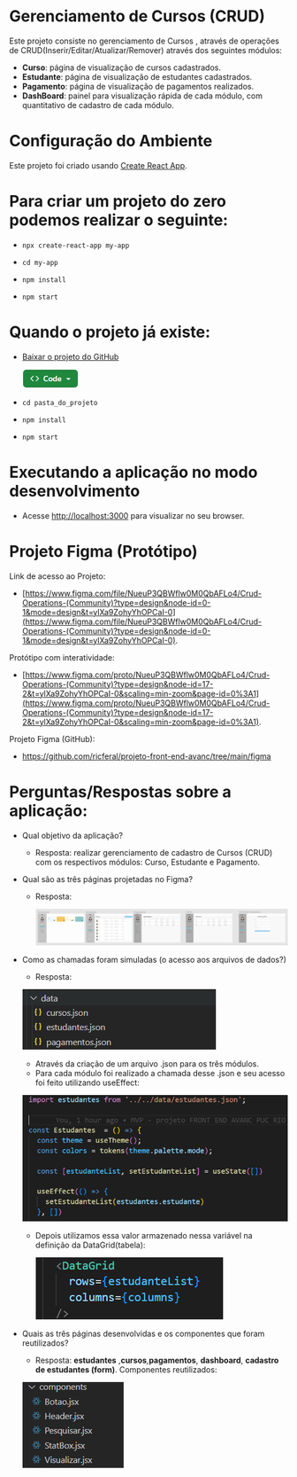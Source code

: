 # Gerenciamento de Cursos (CRUD)

Este projeto consiste no gerenciamento de Cursos , através de operações de CRUD(Inserir/Editar/Atualizar/Remover) através dos seguintes módulos:
 - __Curso__:     página de visualização de cursos cadastrados.
 - __Estudante__: página de visualização de estudantes cadastrados. 
 - __Pagamento__: página de visualização de pagamentos realizados.
 - __DashBoard__: painel para visualização rápida de cada módulo, com quantitativo de cadastro de cada módulo.

# Configuração do Ambiente

Este projeto foi criado usando [Create React App](https://react.dev/learn/start-a-new-react-project).

# Para criar um projeto do zero podemos realizar o seguinte:

 - `npx create-react-app my-app`

 - `cd my-app`

 - `npm install`

 - `npm start`

# Quando o projeto já existe:

 
 - [Baixar o projeto do GitHub](https://github.com/ricferal/projeto-front-end-avanc/tree/main)
   
   ![](/public/assets/image-7.png)

 - `cd pasta_do_projeto`

 - `npm install`

 - `npm start`


# Executando a aplicação no modo desenvolvimento
- Acesse [http://localhost:3000](http://localhost:3000) para visualizar no seu browser.

# Projeto Figma (Protótipo)

 Link de acesso ao Projeto:
 - [https://www.figma.com/file/NueuP3QBWflw0M0QbAFLo4/Crud-Operations-(Community)?type=design&node-id=0-1&mode=design&t=ylXa9ZohyYhOPCaI-0](https://www.figma.com/file/NueuP3QBWflw0M0QbAFLo4/Crud-Operations-(Community)?type=design&node-id=0-1&mode=design&t=ylXa9ZohyYhOPCaI-0).

 Protótipo com interatividade:
 - [https://www.figma.com/proto/NueuP3QBWflw0M0QbAFLo4/Crud-Operations-(Community)?type=design&node-id=17-2&t=ylXa9ZohyYhOPCaI-0&scaling=min-zoom&page-id=0%3A1](https://www.figma.com/proto/NueuP3QBWflw0M0QbAFLo4/Crud-Operations-(Community)?type=design&node-id=17-2&t=ylXa9ZohyYhOPCaI-0&scaling=min-zoom&page-id=0%3A1).

  Projeto Figma (GitHub):
 - https://github.com/ricferal/projeto-front-end-avanc/tree/main/figma


 # Perguntas/Respostas sobre a aplicação:
- Qual objetivo da aplicação?
  - Resposta: realizar gerenciamento de cadastro de Cursos (CRUD) com os respectivos módulos: Curso, Estudante e Pagamento.
- Qual são as três páginas projetadas no Figma?
  - Resposta:

    ![](/public/assets/image.png)
- Como as chamadas foram simuladas (o acesso aos arquivos de dados?)
  - Resposta:
  
  ![](/public/assets/image-1.png)

  - Através da criação de um arquivo .json para os três módulos.
  - Para cada módulo foi realizado a chamada desse .json e seu acesso foi feito utilizando useEffect:

  ![](/public/assets/image-2.png)

  - Depois utilizamos essa valor armazenado nessa variável na definição da DataGrid(tabela):

    ![](/public/assets/image-3.png)

- Quais as três páginas desenvolvidas e os componentes que foram reutilizados?

     - Resposta: __estudantes__ ,__cursos__,__pagamentos__, __dashboard__, __cadastro de estudantes (form)__.
    Componentes reutilizados:

   ![](/public/assets/image-4.png)
  
      

